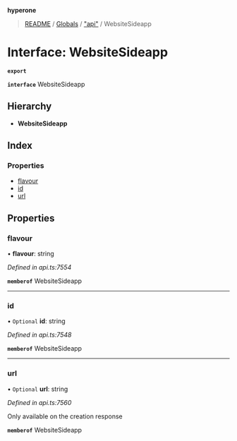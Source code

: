 **hyperone**

> [README](../README.md) / [Globals](../globals.md) / ["api"](../modules/_api_.md) / WebsiteSideapp

# Interface: WebsiteSideapp

**`export`** 

**`interface`** WebsiteSideapp

## Hierarchy

* **WebsiteSideapp**

## Index

### Properties

* [flavour](_api_.websitesideapp.md#flavour)
* [id](_api_.websitesideapp.md#id)
* [url](_api_.websitesideapp.md#url)

## Properties

### flavour

•  **flavour**: string

*Defined in api.ts:7554*

**`memberof`** WebsiteSideapp

___

### id

• `Optional` **id**: string

*Defined in api.ts:7548*

**`memberof`** WebsiteSideapp

___

### url

• `Optional` **url**: string

*Defined in api.ts:7560*

Only available on the creation response

**`memberof`** WebsiteSideapp
